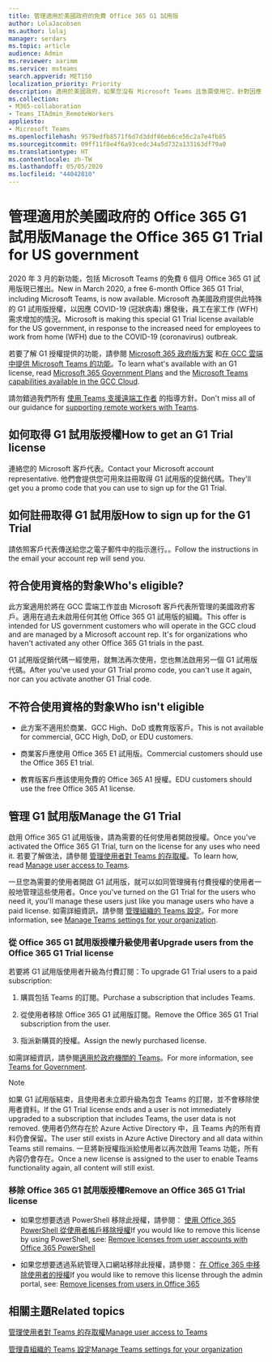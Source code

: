 ```yaml
---
title: 管理適用於美國政府的免費 Office 365 G1 試用版
author: LolaJacobsen
ms.author: lolaj
manager: serdars
ms.topic: article
audience: Admin
ms.reviewer: aarimm
ms.service: msteams
search.appverid: MET150
localization_priority: Priority
description: 適用於美國政府，如果您沒有 Microsoft Teams 且急需使用它，針對因應 COVID-19 (冠狀病毒) 爆發而需要從遠端工作或在家工作 (WFH) 的使用者而推出的 Office 365 G1 試用版。
ms.collection:
- M365-collaboration
- Teams_ITAdmin_RemoteWorkers
appliesto:
- Microsoft Teams
ms.openlocfilehash: 9579edfb8571f6d7d3ddf86eb6ce56c2a7e4fb85
ms.sourcegitcommit: 09ff11f8e4f6a93cedc34a5d732a133163df79a0
ms.translationtype: HT
ms.contentlocale: zh-TW
ms.lasthandoff: 05/05/2020
ms.locfileid: "44042810"
---
```

<a name="manage-the-office-365-g1-trial-for-us-government"></a><span data-ttu-id="48aa3-103">管理適用於美國政府的 Office 365 G1 試用版</span><span class="sxs-lookup"><span data-stu-id="48aa3-103">Manage the Office 365 G1 Trial for US government</span></span> 
==============================

<span data-ttu-id="48aa3-104">2020 年 3 月的新功能，包括 Microsoft Teams 的免費 6 個月 Office 365 G1 試用版現已推出。</span><span class="sxs-lookup"><span data-stu-id="48aa3-104">New in March 2020, a free 6-month Office 365 G1 Trial, including Microsoft Teams, is now available.</span></span> <span data-ttu-id="48aa3-105">Microsoft 為美國政府提供此特殊的 G1 試用版授權，以因應 COVID-19 (冠狀病毒) 爆發後，員工在家工作 (WFH) 需求增加的情況。</span><span class="sxs-lookup"><span data-stu-id="48aa3-105">Microsoft is making this special G1 Trial license available for the US government, in response to the increased need for employees to work from home (WFH) due to the COVID-19 (coronavirus) outbreak.</span></span>

<span data-ttu-id="48aa3-106">若要了解 G1 授權提供的功能，請參閱 [Microsoft 365 政府版方案](https://www.microsoft.com/microsoft-365/government/compare-office-365-government-plans) 和[在 GCC 雲端中提供 Microsoft Teams 的功能](plan-for-government-gcc.md)。</span><span class="sxs-lookup"><span data-stu-id="48aa3-106">To learn what's available with an G1 license, read [Microsoft 365 Government Plans](https://www.microsoft.com/microsoft-365/government/compare-office-365-government-plans) and the [Microsoft Teams capabilities available in the GCC Cloud](plan-for-government-gcc.md).</span></span>

<span data-ttu-id="48aa3-107">請勿錯過我們所有 [使用 Teams 支援遠端工作者](support-remote-work-with-teams.md)  的指導方針。</span><span class="sxs-lookup"><span data-stu-id="48aa3-107">Don't miss all of our guidance for [supporting remote workers with Teams](support-remote-work-with-teams.md).</span></span>

## <a name="how-to-get-an-g1-trial-license"></a><span data-ttu-id="48aa3-108">如何取得 G1 試用版授權</span><span class="sxs-lookup"><span data-stu-id="48aa3-108">How to get an G1 Trial license</span></span>

<span data-ttu-id="48aa3-109">連絡您的 Microsoft 客戶代表。</span><span class="sxs-lookup"><span data-stu-id="48aa3-109">Contact your Microsoft account representative.</span></span> <span data-ttu-id="48aa3-110">他們會提供您可用來註冊取得 G1 試用版的促銷代碼。</span><span class="sxs-lookup"><span data-stu-id="48aa3-110">They'll get you a promo code that you can use to sign up for the G1 Trial.</span></span>

## <a name="how-to-sign-up-for-the-g1-trial"></a><span data-ttu-id="48aa3-111">如何註冊取得 G1 試用版</span><span class="sxs-lookup"><span data-stu-id="48aa3-111">How to sign up for the G1 Trial</span></span>

<span data-ttu-id="48aa3-112">請依照客戶代表傳送給您之電子郵件中的指示進行。。</span><span class="sxs-lookup"><span data-stu-id="48aa3-112">Follow the instructions in the email your account rep will send you.</span></span>

## <a name="whos-eligible"></a><span data-ttu-id="48aa3-113">符合使用資格的對象</span><span class="sxs-lookup"><span data-stu-id="48aa3-113">Who's eligible?</span></span>

<span data-ttu-id="48aa3-114">此方案適用於將在 GCC 雲端工作並由 Microsoft 客戶代表所管理的美國政府客戶。適用在過去未啟用任何其他 Office 365 G1 試用版的組織。</span><span class="sxs-lookup"><span data-stu-id="48aa3-114">This offer is intended for US government customers who will operate in the GCC cloud and are managed by a Microsoft account rep. It's for organizations who haven't activated any other Office 365 G1 trials in the past.</span></span>

<span data-ttu-id="48aa3-115">G1 試用版促銷代碼一經使用，就無法再次使用，您也無法啟用另一個 G1 試用版代碼。</span><span class="sxs-lookup"><span data-stu-id="48aa3-115">After you've used your G1 Trial promo code, you can't use it again, nor can you activate another G1 Trial code.</span></span>

## <a name="who-isnt-eligible"></a><span data-ttu-id="48aa3-116">不符合使用資格的對象</span><span class="sxs-lookup"><span data-stu-id="48aa3-116">Who isn't eligible</span></span>

  - <span data-ttu-id="48aa3-117">此方案不適用於商業、GCC High、DoD 或教育版客戶。</span><span class="sxs-lookup"><span data-stu-id="48aa3-117">This is not available for commercial, GCC High, DoD, or EDU customers.</span></span>

  - <span data-ttu-id="48aa3-118">商業客戶應使用 Office 365 E1 試用版。</span><span class="sxs-lookup"><span data-stu-id="48aa3-118">Commercial customers should use the Office 365 E1 trial.</span></span>

  - <span data-ttu-id="48aa3-119">教育版客戶應該使用免費的 Office 365 A1 授權。</span><span class="sxs-lookup"><span data-stu-id="48aa3-119">EDU customers should use the free Office 365 A1 license.</span></span>

## <a name="manage-the-g1-trial"></a><span data-ttu-id="48aa3-120">管理 G1 試用版</span><span class="sxs-lookup"><span data-stu-id="48aa3-120">Manage the G1 Trial</span></span>

<span data-ttu-id="48aa3-121">啟用 Office 365 G1 試用版後，請為需要的任何使用者開啟授權。</span><span class="sxs-lookup"><span data-stu-id="48aa3-121">Once you've activated the Office 365 G1 Trial, turn on the license for any uses who need it.</span></span> <span data-ttu-id="48aa3-122">若要了解做法，請參閱 [管理使用者對 Teams 的存取權](user-access.md)。</span><span class="sxs-lookup"><span data-stu-id="48aa3-122">To learn how, read [Manage user access to Teams](user-access.md).</span></span>

<span data-ttu-id="48aa3-123">一旦您為需要的使用者開啟 G1 試用版，就可以如同管理擁有付費授權的使用者一般地管理這些使用者。</span><span class="sxs-lookup"><span data-stu-id="48aa3-123">Once you've turned on the G1 Trial for the users who need it, you'll manage these users just like you manage users who have a paid license.</span></span> <span data-ttu-id="48aa3-124">如需詳細資訊，請參閱 [管理組織的 Teams 設定](enable-features-office-365.md)。</span><span class="sxs-lookup"><span data-stu-id="48aa3-124">For more information, see [Manage Teams settings for your organization](enable-features-office-365.md).</span></span>

### <a name="upgrade-users-from-the-office-365-g1-trial-license"></a><span data-ttu-id="48aa3-125">從 Office 365 G1 試用版授權升級使用者</span><span class="sxs-lookup"><span data-stu-id="48aa3-125">Upgrade users from the Office 365 G1 Trial license</span></span>

<span data-ttu-id="48aa3-126">若要將 G1 試用版使用者升級為付費訂閱：</span><span class="sxs-lookup"><span data-stu-id="48aa3-126">To upgrade G1 Trial users to a paid subscription:</span></span>

1.  <span data-ttu-id="48aa3-127">購買包括 Teams 的訂閱。</span><span class="sxs-lookup"><span data-stu-id="48aa3-127">Purchase a subscription that includes Teams.</span></span>

2.  <span data-ttu-id="48aa3-128">從使用者移除 Office 365 G1 試用版訂閱。</span><span class="sxs-lookup"><span data-stu-id="48aa3-128">Remove the Office 365 G1 Trial subscription from the user.</span></span>

3.  <span data-ttu-id="48aa3-129">指派新購買的授權。</span><span class="sxs-lookup"><span data-stu-id="48aa3-129">Assign the newly purchased license.</span></span>

<span data-ttu-id="48aa3-130">如需詳細資訊，請參閱[適用於政府機關的 Teams](expand-teams-across-your-org/teams-for-government-landing-page.md)。</span><span class="sxs-lookup"><span data-stu-id="48aa3-130">For more information, see [Teams for Government](expand-teams-across-your-org/teams-for-government-landing-page.md).</span></span>

> [!NOTE]
> <span data-ttu-id="48aa3-131">如果 G1 試用版結束，且使用者未立即升級為包含 Teams 的訂閱，並不會移除使用者資料。</span><span class="sxs-lookup"><span data-stu-id="48aa3-131">If the G1 Trial license ends and a user is not immediately upgraded to a subscription that includes Teams, the user data is not removed.</span></span> <span data-ttu-id="48aa3-132">使用者仍然存在於 Azure Active Directory 中，且 Teams 內的所有資料仍會保留。</span><span class="sxs-lookup"><span data-stu-id="48aa3-132">The user still exists in Azure Active Directory and all data within Teams still remains.</span></span> <span data-ttu-id="48aa3-133">一旦將新授權指派給使用者以再次啟用 Teams 功能，所有內容仍會存在。</span><span class="sxs-lookup"><span data-stu-id="48aa3-133">Once a new license is assigned to the user to enable Teams functionality again, all content will still exist.</span></span>
> 
### <a name="remove-an-office-365-g1-trial-license"></a><span data-ttu-id="48aa3-134">移除 Office 365 G1 試用版授權</span><span class="sxs-lookup"><span data-stu-id="48aa3-134">Remove an Office 365 G1 Trial license</span></span>

  - <span data-ttu-id="48aa3-135">如果您想要透過 PowerShell 移除此授權，請參閱： [使用 Office 365 PowerShell 從使用者帳戶移除授權](https://docs.microsoft.com/office365/enterprise/powershell/remove-licenses-from-user-accounts-with-office-365-powershell)</span><span class="sxs-lookup"><span data-stu-id="48aa3-135">If you would like to remove this license by using PowerShell, see: [Remove licenses from user accounts with Office 365 PowerShell](https://docs.microsoft.com/office365/enterprise/powershell/remove-licenses-from-user-accounts-with-office-365-powershell)</span></span>

  - <span data-ttu-id="48aa3-136">如果您想要透過系統管理入口網站移除此授權，請參閱： [在 Office 365 中移除使用者的授權](https://docs.microsoft.com/office365/admin/subscriptions-and-billing/remove-licenses-from-users?view=o365-worldwide)</span><span class="sxs-lookup"><span data-stu-id="48aa3-136">If you would like to remove this license through the admin portal, see: [Remove licenses from users in Office 365](https://docs.microsoft.com/office365/admin/subscriptions-and-billing/remove-licenses-from-users?view=o365-worldwide)</span></span>

## <a name="related-topics"></a><span data-ttu-id="48aa3-137">相關主題</span><span class="sxs-lookup"><span data-stu-id="48aa3-137">Related topics</span></span>

[<span data-ttu-id="48aa3-138">管理使用者對 Teams 的存取權</span><span class="sxs-lookup"><span data-stu-id="48aa3-138">Manage user access to Teams</span></span>](user-access.md)

[<span data-ttu-id="48aa3-139">管理貴組織的 Teams 設定</span><span class="sxs-lookup"><span data-stu-id="48aa3-139">Manage Teams settings for your organization</span></span>](enable-features-office-365.md)
